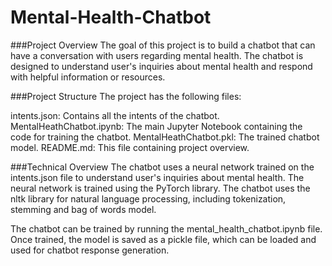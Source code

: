 # Mental-Health-Chatbot
###Project Overview
The goal of this project is to build a chatbot that can have a conversation with users regarding mental health. The chatbot is designed to understand user's inquiries about mental health and respond with helpful information or resources.

###Project Structure
The project has the following files:

intents.json: Contains all the intents of the chatbot.
MentalHeathChatbot.ipynb: The main Jupyter Notebook containing the code for training the chatbot.
MentalHeathChatbot.pkl: The trained chatbot model.
README.md: This file containing project overview.


###Technical Overview
The chatbot uses a neural network trained on the intents.json file to understand user's inquiries about mental health. The neural network is trained using the PyTorch library. The chatbot uses the nltk library for natural language processing, including tokenization, stemming and bag of words model.

The chatbot can be trained by running the mental_health_chatbot.ipynb file. Once trained, the model is saved as a pickle file, which can be loaded and used for chatbot response generation.
